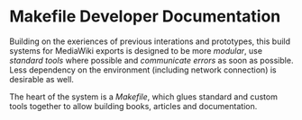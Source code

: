 # Makefile Developer Documentation

Building on the exeriences of previous interations and prototypes, this build systems for MediaWiki exports is designed to be more *modular*, use *standard tools* where possible and *communicate errors* as soon as possible. Less dependency on the environment (including network connection) is desirable as well.

The heart of the system is a *Makefile*, which glues standard and custom tools together to allow building books, articles and documentation. 
